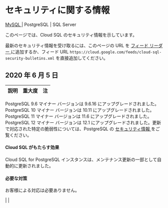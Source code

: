 #  セキュリティに関する情報

[ MySQL ](https://cloud.google.com/sql/docs/mysql/security-bulletins?hl=ja
"MySQL データベース エンジンに関するこのページを見る") |  PostgreSQL  |  SQL Server

このページでは、Cloud SQL のセキュリティ情報を示しています。

最新のセキュリティ情報を受け取るには、このページの URL を [ フィード リーダー
](https://wikipedia.org/wiki/Comparison_of_feed_aggregators) に追加するか、フィード URL `
https://cloud.google.com/feeds/cloud-sql-security-bulletins.xml ` を直接追加してください。

##  2020 年 6 月 5 日

説明  |  重大度  |  注  
---|---|---  
  
PostgreSQL 9.6 マイナー バージョンは 9.6.16 にアップグレードされました。PostgreSQL 10 マイナー バージョンは
10.11 にアップグレードされました。PostgreSQL 11 マイナー バージョンは 11.6 にアップグレードされました。PostgreSQL 12
マイナー バージョンは 12.1 にアップグレードされました。更新で対応された特定の脆弱性については、PostgreSQL の [ セキュリティ情報
](https://www.postgresql.org/support/security/) をご覧ください。

####  Cloud SQL がもたらす効果

Cloud SQL for PostgreSQL インスタンスは、メンテナンス更新の一部として自動的に更新されました。

####  必要な対策

お客様による対応は必要ありません。

|  |

